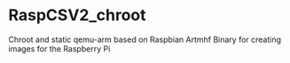 RaspCSV2_chroot
===============

Chroot and static qemu-arm based on Raspbian Artmhf Binary for creating images for the Raspberry Pi